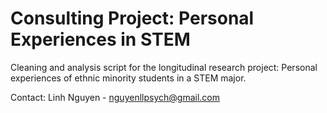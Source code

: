 # Consulting Project: Personal Experiences in STEM

Cleaning and analysis script for the longitudinal research project: Personal experiences of ethnic minority students in a STEM major.

Contact: Linh Nguyen - nguyenllpsych@gmail.com
